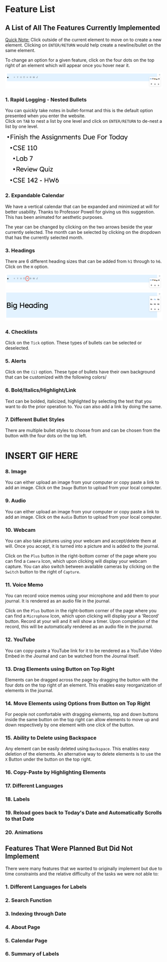 # Feature List

## A List of All The Features Currently Implemented

<ins>Quick Note:</ins> Click outside of the current element to move on to create a new element. Clicking on `ENTER/RETURN` would help create a newline/bullet on the same element. 
  
To change an option for a given feature, click on the four dots on the top right of an element which will appear once you hover near it.

<img src="./img/change-options.png">

### 1. Rapid Logging - Nested Bullets

You can quickly take notes in bullet-format and this is the default option presented when you enter the website.  
Click on `TAB` to nest a list by one level and click on `ENTER/RETURN` to de-nest a list by one level.

<img src="./img/rapid-logging.png" width="400px">
  
### 2. Expandable Calendar

We have a vertical calendar that can be expanded and minimized at will for better usability. Thanks to Professor Powell for giving us this suggestion. This has been animated for aesthetic purposes.
  
The year can be changed by clicking on the two arrows beside the year currently selected. The month can be selected by clicking on the dropdown that has the currently selected month.  

### 3. Headings

There are 6 different heading sizes that can be added from `h1` through to `h6`. Click on the `H` option. 

<img src="./img/heading-option.png">

<img src="./img/heading.png">

### 4. Checklists

Click on the `Tick` option. These types of bullets can be selected or deselected.

### 5. Alerts

Click on the `(i)` option. These type of bullets have their own background that can be customized with the following colors/

### 6. Bold/Italics/Highlight/Link

Text can be bolded, italicized, highlighted by selecting the text that you want to do the prior operation to. You can also add a link by doing the same.

### 7. Different Bullet Styles

There are multiple bullet styles to choose from and can be chosen from the button with the four dots on the top left.

# INSERT GIF HERE

### 8. Image

You can either upload an image from your computer or copy paste a link to add an image. Click on the `Image` Button to upload from your local computer.

### 9. Audio

You can either upload an image from your computer or copy paste a link to add an image. Click on the `Audio` Button to upload from your local computer.

### 10. Webcam

You can also take pictures using your webcam and accept/delete them at will. Once you accept, it is turned into a picture and is added to the journal.  
  
Click on the `Plus` button in the right-bottom corner of the page where you can find a `Camera` Icon, which upon clicking will display your webcam capture. You can also switch between available cameras by clicking on the `Switch` button to the right of `Capture`.

### 11. Voice Memo

You can record voice memos using your microphone and add them to your journal. It is rendered as an audio file in the journal.

Click on the `Plus` button in the right-bottom corner of the page where you can find a `Microphone` Icon, which upon clicking will display your a 'Record' button. Record at your will and it will show a timer. Upon completion of the record, this will be automatically rendered as an audio file in the journal.

### 12. YouTube

You can copy-paste a YouTube link for it to be rendered as a YouTube Video Embed in the Journal and can be watched from the Journal itself. 

### 13. Drag Elements using Button on Top Right

Elements can be dragged across the page by dragging the button with the four dots on the top right of an element. This enables easy reorganization of elements in the journal.

### 14. Move Elements using Options from Button on Top Right

For people not comfortable with dragging elements, top and down buttons inside the same button on the top right can allow elements to move up and down respectively by one element with one click of the button.

### 15. Ability to Delete using Backspace

Any element can be easily deleted using `Backspace`. This enables easy deletion of the elements. An alternative way to delete elements is to use the `X` Button under the button on the top right. 

### 16. Copy-Paste by Highlighting Elements

### 17. Different Languages

### 18. Labels

### 19. Reload goes back to Today's Date and Automatically Scrolls to that Date 

### 20. Animations


## Features That Were Planned But Did Not Implement

There were many features that we wanted to originally implement but due to time constraints and the relative difficulty of the tasks we were not able to:

### 1. Different Languages for Labels

### 2. Search Function

### 3. Indexing through Date

### 4. About Page

### 5. Calendar Page

### 6. Summary of Labels

